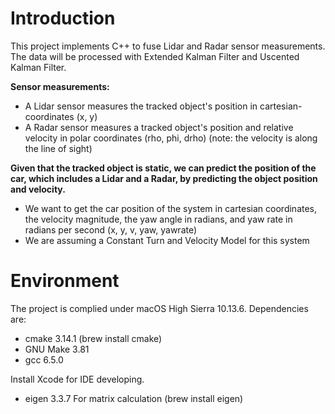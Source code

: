 # Introduction
This project implements C++ to fuse Lidar and Radar sensor measurements. The data will be processed with Extended Kalman Filter and Uscented Kalman Filter.

**Sensor measurements:**
* A Lidar sensor measures the tracked object's position in cartesian-coordinates (x, y) 
* A Radar sensor measures a tracked object's position and relative velocity in polar coordinates (rho, phi, drho) (note: the velocity is along the line of sight) 

**Given that the tracked object is static, we can predict the position of the car, which includes a Lidar and a Radar, by predicting the object position and velocity.**
* We want to get the car position of the system in cartesian coordinates, the velocity magnitude, the yaw angle in radians, and yaw rate in radians per second (x, y, v, yaw, yawrate)
* We are assuming a Constant Turn and Velocity Model for this system

# Environment
The project is complied under macOS High Sierra 10.13.6.
Dependencies are: 
* cmake 3.14.1 (brew install cmake)
* GNU Make 3.81
* gcc 6.5.0

Install Xcode for IDE developing.

* eigen 3.3.7 For matrix calculation (brew install eigen)


